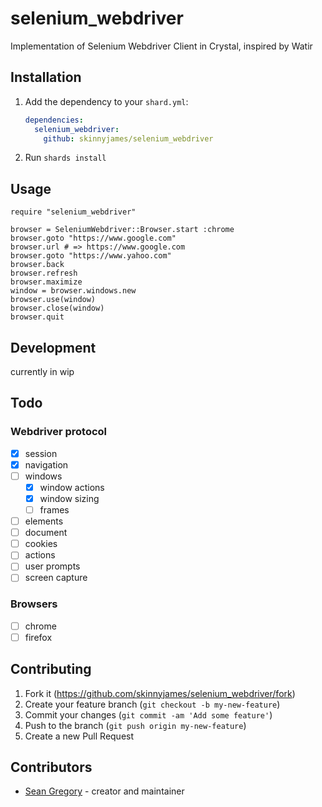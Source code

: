 # selenium_webdriver

Implementation of Selenium Webdriver Client in Crystal, inspired by Watir

## Installation

1. Add the dependency to your `shard.yml`:

   ```yaml
   dependencies:
     selenium_webdriver:
       github: skinnyjames/selenium_webdriver
   ```

2. Run `shards install`

## Usage

```crystal
require "selenium_webdriver"

browser = SeleniumWebdriver::Browser.start :chrome
browser.goto "https://www.google.com"
browser.url # => https://www.google.com
browser.goto "https://www.yahoo.com"
browser.back
browser.refresh
browser.maximize
window = browser.windows.new
browser.use(window)
browser.close(window)
browser.quit
```

## Development

currently in wip


## Todo
### Webdriver protocol
* [x] session
* [x] navigation
* [ ] windows
  * [x] window actions
  * [x] window sizing
  * [ ] frames 
* [ ] elements
* [ ] document
* [ ] cookies
* [ ] actions
* [ ] user prompts
* [ ] screen capture

### Browsers
* [ ] chrome
* [ ] firefox

## Contributing

1. Fork it (<https://github.com/skinnyjames/selenium_webdriver/fork>)
2. Create your feature branch (`git checkout -b my-new-feature`)
3. Commit your changes (`git commit -am 'Add some feature'`)
4. Push to the branch (`git push origin my-new-feature`)
5. Create a new Pull Request

## Contributors

- [Sean Gregory](https://github.com/skinnyjames) - creator and maintainer
